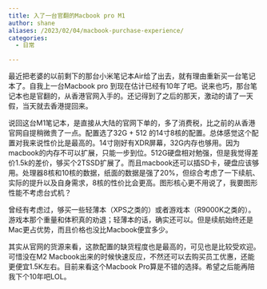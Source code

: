 ```yaml
---
title: 入了一台官翻的Macbook pro M1
author: shane
aliases: /2023/02/04/macbook-purchase-experience/
categories:
  - 日常

---
```

最近把老婆的以前剩下的那台小米笔记本Air给了出去，就有理由重新买一台笔记本了。自我上一台Macbook pro 到现在估计已经有10年了吧。说来也巧，那台笔记本也是官翻的，从香港官网入手的。还记得到了之后的那天，激动的请了一天假，当天就去香港提回来。

说回这台M1笔记本，是直接从大陆的官网下单的，多了消费税，比之前的从香港官网自提稍微贵了一点。配置选了32G + 512 的14寸8核的配置。总体感觉这个配置对我来说性价比是最高的。14寸刚好有XDR屏幕，32G内存也够用。因为macbook的内存不可以扩展，只能一步到位。512G硬盘相对勉强，但是我觉得差价1.5k的差价，够买个2TSSD扩展了。而且macbook还可以插SD卡，硬盘应该够用。处理器8核和10核的数据，纸面的数据是强了20%，但综合考虑了一下续航、实际的提升以及自身需求，8核的性价比会更高。图形核心更不用说了，我要图形性能不考虑台式机？

曾经有考虑过，够买一些轻薄本（XPS之类的）或者游戏本（R9000K之类的）。游戏本那个重量和体积真的劝退；轻薄本的话，确实还可以。但是续航始终还是Mac更占优势，而且价格也没比Macbook便宜多少。

其实从官网的货源来看，这款配置的缺货程度也是最高的，可见也是比较受欢迎。可惜没在M2 Macbook出来的时候快速反应，不然还可以去购买员工优惠，还能更便宜1.5K左右。目前来看这个Macbook Pro算是不错的选择。希望之后能再陪我下个10年吧LOL。